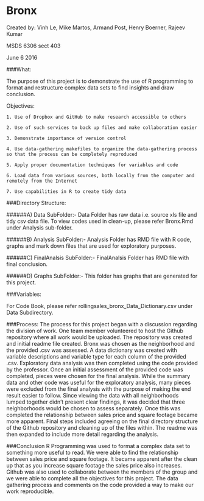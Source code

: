 # Bronx
Created by: Vinh Le, Mike Martos, Armand Post, Henry Boerner, Rajeev Kumar

MSDS 6306 sect 403

June 6 2016

###What:

The purpose of this project is to demonstrate the use of R programming to format and restructure complex data sets to find insights and draw conclusion.
    
Objectives:

	1. Use of Dropbox and GitHub to make research accessible to others
	
	2. Use of such services to back up files and make collaboration easier
	
	3. Demonstrate importance of version control

  	4. Use data-gathering makefiles to organize the data-gathering process so that the process can be completely reproduced
	
	5. Apply proper documentation techniques for variables and code

	6. Load data from various sources, both locally from the computer and remotely from the Internet
	 
	7. Use capabilities in R to create tidy data



###Directory Structure:

######A) Data SubFolder:- 
Data Folder has raw data i.e. source xls file and tidy csv data file. 
To view codes used in clean-up, please refer Bronx.Rmd under Analysis sub-folder.

######B) Analysis SubFolder:- 
Analysis Folder has RMD file with R code, graphs and mark down files that are used for exploratory purposes.

######C) FinalAnalsis SubFolder:- 
FinalAnalsis Folder has RMD file with final conclusion.

######D) Graphs SubFolder:- 
This folder has graphs that are generated for this project.


###Variables:

For Code Book, please refer rollingsales_bronx_Data_Dictionary.csv under Data Subdirectory.


###Process:
The process for this project began with a discussion regarding the division of work.  One team member volunteered to host the Github repository where all work would be uploaded.  The repository was created and initial readme file created.  Bronx was chosen as the neighborhood and the provided .csv was assessed.  A data dictionary was created with variable descriptions and variable type for each column of the provided .csv.
Exploratory data analysis was then completed using the code provided by the professor.  Once an initial assessment of the provided code was completed, pieces were chosen for the final analysis.  While the summary data and other code was useful for the exploratory analysis, many pieces were excluded from the final analysis with the purpose of making the end result easier to follow.
Since viewing the data with all neighborhoods lumped together didn’t present clear findings, it was decided that three neighborhoods would be chosen to assess separately.  Once this was completed the relationship between sales price and square footage became more apparent.
Final steps included agreeing on the final directory structure of the Github repository and cleaning up of the files within.  The readme was then expanded to include more detail regarding the analysis.


###Conclusion
R Programming was used to format a complex data set to something more useful to read. We were able to find the relationship between sales price and square footage. It became apparent after the clean up that as you increase square footage the sales price also increases. Github was also used to collaborate between the members of the group and we were able to complete all the objectives for this project. The data gathering process and comments on the code provided a way to make our work reproducible.  
